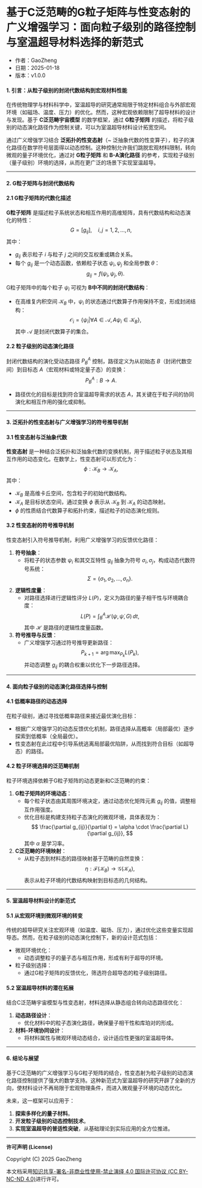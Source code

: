 # **基于C泛范畴的G粒子矩阵与性变态射的广义增强学习：面向粒子级别的路径控制与室温超导材料选择的新范式**

- 作者：GaoZheng
- 日期：2025-01-18
- 版本：v1.0.0

#### **1. 引言：从粒子级别的封闭代数结构到宏观材料性能**

在传统物理学与材料科学中，室温超导的研究通常局限于特定材料组合与外部宏观环境（如磁场、温度、压力）的优化。然而，这种宏观依赖限制了超导材料的设计与发现。基于 **C泛范畴宇宙模型** 的数学框架，通过 **G粒子矩阵** 的描述，将粒子级别的动态演化路径作为控制关键，可以为室温超导材料设计拓宽空间。

通过广义增强学习结合 **泛拓扑的性变态射**（~ 泛抽象代数的性变算子），粒子的演化路径在数学符号层面得以动态控制。这种控制允许我们跳脱宏观材料限制，转向微观的量子环境优化，通过对 **G粒子矩阵** 和 **B-A演化路径** 的参考，实现粒子级别（量子级别）环境的选择，从而在更广泛的场景下实现室温超导。

---

#### **2. G粒子矩阵与封闭代数结构**

#### **2.1 G粒子矩阵的代数化描述**
**G粒子矩阵** 是描述粒子系统状态和相互作用的高维矩阵，具有代数结构和动态演化的特性：
$$
G = [g_{ij}], \quad i, j = 1, 2, \ldots, n,
$$
其中：
- $g_{ij}$ 表示粒子 $i$ 与粒子 $j$ 之间的交互权重或耦合关系。
- 每个 $g_{ij}$ 是一个动态函数，依赖粒子状态 $\psi_i, \psi_j$ 和全局参数 $\theta$：
  $$
  g_{ij} = f(\psi_i, \psi_j, \theta).
  $$

G粒子矩阵中的每个粒子 $\psi_i$ 可视为 **B中不同的封闭代数结构**：
- 在高维复内积空间 $\mathcal{K}_B$ 中，$\psi_i$ 的状态通过代数算子作用保持不变，形成封闭结构：
  $$
  \mathcal{O}_i = \{\psi_i | \forall A \in \mathcal{A}, A \psi_i \in \mathcal{K}_B\},
  $$
  其中 $\mathcal{A}$ 是封闭代数算子的集合。

#### **2.2 粒子级别的动态演化路径**
封闭代数结构的演化受动态路径 $P_B^A$ 控制，路径定义为从初始态 $B$（封闭代数空间）到目标态 $A$（宏观材料或特定量子态）的变换：
$$
P_B^A : B \to A.
$$
- 路径优化的目标是找到符合室温超导需求的状态 $A$，其关键在于粒子间的协同演化和相互作用的强化或抑制。

---

#### **3. 泛拓扑的性变态射与广义增强学习的符号推导机制**

#### **3.1 性变态射与泛抽象代数**
**性变态射** 是一种结合泛拓扑和泛抽象代数的变换机制，用于描述粒子状态及其相互作用的动态变化。在数学上，性变态射可以形式化为：
$$
\phi: \mathcal{K}_B \to \mathcal{K}_A,
$$
其中：
- $\mathcal{K}_B$ 是高维卡丘空间，包含粒子的初始代数结构。
- $\mathcal{K}_A$ 是目标状态空间，通过变换 $\phi$ 表示从 $\mathcal{K}_B$ 到 $\mathcal{K}_A$ 的动态映射。
- $\phi$ 的性质结合代数算子和拓扑约束，描述粒子的动态演化规则。

#### **3.2 性变态射的符号推导机制**
性变态射引入符号推导机制，利用广义增强学习的反馈优化路径：
1. **符号抽象**：
   - 将粒子的状态参数 $\psi_i$ 和其交互特性 $g_{ij}$ 抽象为符号 $\sigma_i, \sigma_j$，构成动态代数符号系统：
     $$
     \Sigma = \{\sigma_1, \sigma_2, \ldots, \sigma_n\}.
     $$
2. **逻辑性度量**：
   - 对路径选择进行逻辑性评分 $L(P)$，定义为路径的量子相干性与环境耦合度：
     $$
     L(P) = \int_B^A \mathcal{H}(\psi, \dot{\psi}, G) \, dt,
     $$
     其中 $\mathcal{H}$ 是路径的逻辑性度量函数。
3. **符号推导与反馈**：
   - 广义增强学习通过符号推导更新路径：
     $$
     P_{k+1} = \arg\max_{P_k} L(P_k),
     $$
     并动态调整 $g_{ij}$ 的耦合权重以优化下一步路径选择。

---

#### **4. 面向粒子级别的动态演化路径选择与控制**

#### **4.1 低概率路径的动态选择**
在粒子级别，通过寻找低概率路径来接近最优演化目标：
- 根据广义增强学习的动态反馈优化机制，路径选择从高概率（局部最优）逐步探索到低概率（全局最优）。
- 性变态射在此过程中引导系统逃离局部最优陷阱，从而找到符合目标（如超导态）的路径。

#### **4.2 粒子环境选择的泛范畴机制**
粒子环境选择依赖于G粒子矩阵的动态更新和C泛范畴的约束：
1. **G粒子矩阵的环境动态**：
   - 每个粒子状态由其周围环境决定，通过动态优化矩阵元素 $g_{ij}$ 的值，调整相互作用强度。
   - 优化目标是构建支持粒子态演化的微观环境，具体表现为：
     $$
     \frac{\partial g_{ij}}{\partial t} = \alpha \cdot \frac{\partial L}{\partial g_{ij}},
     $$
     其中 $\alpha$ 是学习率。
2. **C泛范畴的环境映射**：
   - 从粒子态到材料态的路径映射基于范畴的自然变换：
     $$
     \eta: \mathcal{F}(\mathcal{K}_B) \to \mathcal{G}(\mathcal{K}_A),
     $$
     表示从粒子环境的代数结构映射到目标态的几何结构。

---

#### **5. 室温超导材料设计的新范式**

#### **5.1 从宏观环境到微观环境的转变**
传统的超导研究关注宏观环境（如温度、磁场、压力），通过优化这些变量实现超导态。然而，在粒子级别的动态演化控制下，新的设计范式包括：
- 微观环境优化：
  - 动态调整粒子的量子态与相互作用，形成有利于超导的环境。
- 粒子级别选择：
  - 通过G粒子矩阵的反馈优化，筛选符合超导态的粒子级别路径。

#### **5.2 室温超导材料的潜在拓展**
结合C泛范畴宇宙模型与性变态射，材料选择从静态组合转向动态路径优化：
1. **动态路径设计**：
   - 优化材料中的粒子态演化路径，确保量子相干性和库珀对的形成。
2. **材料-环境协同设计**：
   - 将材料属性与微观环境动态结合，设计适应性更强的室温超导体。

---

#### **6. 结论与展望**

基于C泛范畴的广义增强学习与G粒子矩阵的结合，性变态射为粒子级别的动态演化路径控制提供了强大的数学支持。这种新范式为室温超导的研究开辟了全新的方向，使材料设计不再局限于宏观物理条件，而进入微观量子环境的动态优化。

未来，这一框架可以应用于：
1. **探索多样化的量子材料**。
2. **开发粒子级别的动态控制技术**。
3. **实现室温超导的普适性突破**，从基础理论到实际应用的全方位推进。

---

**许可声明 (License)**

Copyright (C) 2025 GaoZheng 

本文档采用[知识共享-署名-非商业性使用-禁止演绎 4.0 国际许可协议 (CC BY-NC-ND 4.0)](https://creativecommons.org/licenses/by-nc-nd/4.0/deed.zh-Hans)进行许可。
